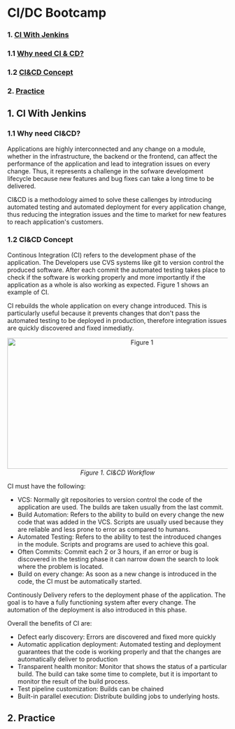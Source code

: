 # CI/DC Bootcamp

### 1. [CI With Jenkins](#1.-CI-With-Jenkins)
### 1.1 [Why need CI & CD?](#1.1-Why-need-CI&CD?)
### 1.2 [CI&CD Concept](#1.1-Why-need-CI&CD?)
  
### 2. [Practice](#1.-Practice)

## 1. CI With Jenkins
### 1.1 Why need CI&CD?
Applications are highly interconnected and any change on a module, whether in the infrastructure, the backend or the frontend, can affect the performance of the application and lead to integration issues on every change. Thus, it represents a challenge in the sofware development lifecycle because new features and bug fixes can take a long time to be delivered.

CI&CD is a methodology aimed to solve these callenges by introducing automated testing and automated deployment for every application change, thus reducing the integration issues and the time to market for new features to reach application's customers.

### 1.2 CI&CD Concept

Continous Integration (CI) refers to the development phase of the application. The Developers use CVS systems like git to version control the produced software. After each commit the automated testing takes place to check if the software is working properly and more importantly if the application as a whole is also working as expected. Figure 1 shows an example of CI.

CI rebuilds the whole application on every change introduced. This is particularly useful because it prevents changes that don't pass the automated testing to be deployed in production, therefore integration issues are quickly discovered and fixed inmediatly. 

<p align="center">
  <img src="https://github.com/danny-zh/epam_intro_cloud_devops/assets/134888524/1d918fdf-4d0b-4e4f-87bd-83825254265b"
         alt="Figure 1" width="600" height="300"/>
  <br/>
  <em>Figure 1. CI&CD Workflow</em>
</p>

CI must have the following:

- VCS: Normally git repositories to version control the code of the application are used. The builds are taken usually from the last commit. 
- Build Automation: Refers to the ability to build on every change the new code that was added in the VCS. Scripts are usually used because they are reliable and less prone to error as compared to humans.
- Automated Testing: Refers to the ability to test the introduced changes in the module. Scripts and programs are used to achieve this goal.
- Often Commits: Commit each 2 or 3 hours, if an error or bug is discovered in the testing phase it can narrow down the search to look where the problem is located.
- Build on every change: As soon as a new change is introduced in the code, the CI must be automatically started.

Continously Delivery refers to the deployment phase of the application. The goal is to have a fully functioning system after every change. The automation of the deployment is also introduced in this phase.

Overall the benefits of CI are:

- Defect early discovery: Errors are discovered and fixed more quickly
- Automatic application deployment: Automated testing and deployment guarantees that the code is working properly and that the changes are automatically deliver to production
- Transparent health monitor: Monitor that shows the status of a particular build. The build can take some time to complete, but it is important to monitor the result of the build process.
- Test pipeline customization: Builds can be chained
- Built-in parallel execution: Distribute building jobs to underlying hosts.


## 2. Practice

